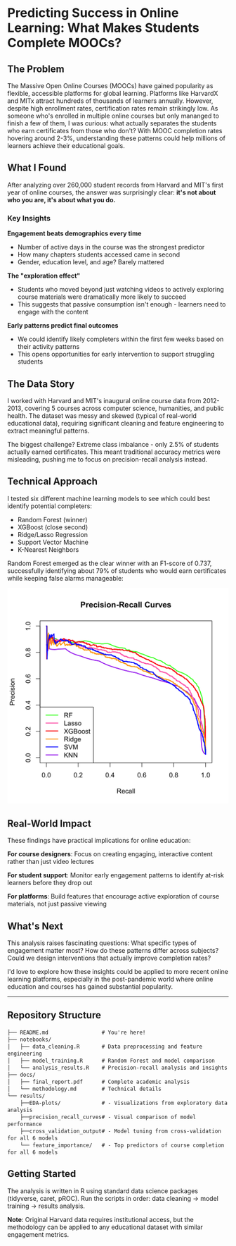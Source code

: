 # Predicting Success in Online Learning: What Makes Students Complete MOOCs?

## The Problem

The Massive Open Online Courses (MOOCs) have gained popularity as flexible, accessible platforms for global learning. Platforms like HarvardX and MITx attract hundreds of thousands of learners annually. However, despite high enrollment rates, certification rates remain strikingly low. As someone who's enrolled in multiple online courses but only mananged to finish a few of them, I was curious: what actually separates the students who earn certificates from those who don't? With MOOC completion rates hovering around 2-3%, understanding these patterns could help millions of learners achieve their educational goals.

## What I Found

After analyzing over 260,000 student records from Harvard and MIT's first year of online courses, the answer was surprisingly clear: **it's not about who you are, it's about what you do.**

### Key Insights

**Engagement beats demographics every time**
- Number of active days in the course was the strongest predictor
- How many chapters students accessed came in second
- Gender, education level, and age? Barely mattered

**The "exploration effect"**
- Students who moved beyond just watching videos to actively exploring course materials were dramatically more likely to succeed
- This suggests that passive consumption isn't enough - learners need to engage with the content

**Early patterns predict final outcomes**
- We could identify likely completers within the first few weeks based on their activity patterns
- This opens opportunities for early intervention to support struggling students

## The Data Story

I worked with Harvard and MIT's inaugural online course data from 2012-2013, covering 5 courses across computer science, humanities, and public health. The dataset was messy and skewed (typical of real-world educational data), requiring significant cleaning and feature engineering to extract meaningful patterns.

The biggest challenge? Extreme class imbalance - only 2.5% of students actually earned certificates. This meant traditional accuracy metrics were misleading, pushing me to focus on precision-recall analysis instead.

## Technical Approach

I tested six different machine learning models to see which could best identify potential completers:
- Random Forest (winner)
- XGBoost (close second) 
- Ridge/Lasso Regression
- Support Vector Machine
- K-Nearest Neighbors

Random Forest emerged as the clear winner with an F1-score of 0.737, successfully identifying about 79% of students who would earn certificates while keeping false alarms manageable:

![alt text](results/precision_recall_curves/prc_combined.png)


## Real-World Impact

These findings have practical implications for online education:

**For course designers**: Focus on creating engaging, interactive content rather than just video lectures

**For student support**: Monitor early engagement patterns to identify at-risk learners before they drop out

**For platforms**: Build features that encourage active exploration of course materials, not just passive viewing

## What's Next

This analysis raises fascinating questions: What specific types of engagement matter most? How do these patterns differ across subjects? Could we design interventions that actually improve completion rates?

I'd love to explore how these insights could be applied to more recent online learning platforms, especially in the post-pandemic world where online education and courses has gained substantial popularity.

---

## Repository Structure
```
├── README.md                 # You're here!
├── notebooks/
│   ├── data_cleaning.R       # Data preprocessing and feature engineering  
│   ├── model_training.R      # Random Forest and model comparison
│   └── analysis_results.R    # Precision-recall analysis and insights
├── docs/
│   ├── final_report.pdf      # Complete academic analysis
│   └── methodology.md        # Technical details
└── results/
    ├──EDA-plots/             # - Visualizations from exploratory data analysis
    ├──precision_recall_curves# - Visual comparison of model performance
    ├──cross_validation_output# - Model tuning from cross-validation for all 6 models
    └── feature_importance/   # - Top predictors of course completion for all 6 models
```

## Getting Started

The analysis is written in R using standard data science packages (tidyverse, caret, pROC). Run the scripts in order: data cleaning → model training → results analysis.

**Note**: Original Harvard data requires institutional access, but the methodology can be applied to any educational dataset with similar engagement metrics.
